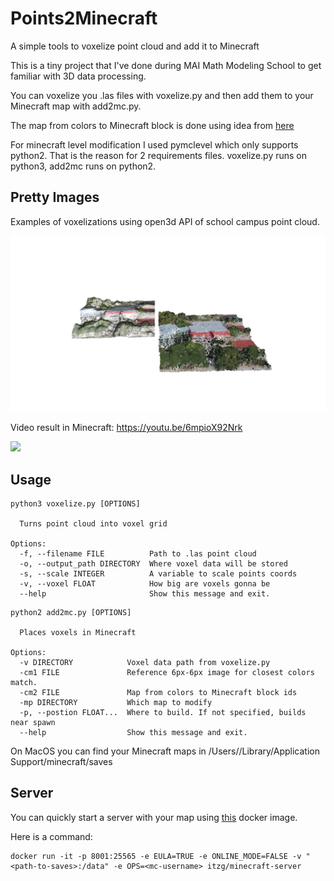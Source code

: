 # Points2Minecraft
A simple tools to voxelize point cloud and add it to Minecraft

This is a tiny project that I've done during MAI Math Modeling School to get familiar with 3D data processing.

You can voxelize you .las files with voxelize.py and then add them to your Minecraft map with add2mc.py.

The map from colors to Minecraft block is done using idea from [here](https://projects.raspberrypi.org/en/projects/minecraft-selfies/5)

For minecraft level modification I used pymclevel which only supports python2. That is the reason for 2 requirements files.
voxelize.py runs on python3, add2mc runs on python2.


## Pretty Images
Examples of voxelizations using open3d API of school campus point cloud.

![](resources/images/screenshot.png)

Video result in Minecraft: https://youtu.be/6mpioX92Nrk

[![](https://img.youtube.com/vi/6mpioX92Nrk/0.jpg)](https://www.youtube.com/watch?v=6mpioX92Nrk)


## Usage
```
python3 voxelize.py [OPTIONS]

  Turns point cloud into voxel grid

Options:
  -f, --filename FILE          Path to .las point cloud
  -o, --output_path DIRECTORY  Where voxel data will be stored
  -s, --scale INTEGER          A variable to scale points coords
  -v, --voxel FLOAT            How big are voxels gonna be
  --help                       Show this message and exit.
```
```
python2 add2mc.py [OPTIONS]

  Places voxels in Minecraft

Options:
  -v DIRECTORY            Voxel data path from voxelize.py
  -cm1 FILE               Reference 6px-6px image for closest colors match.
  -cm2 FILE               Map from colors to Minecraft block ids
  -mp DIRECTORY           Which map to modify
  -p, --postion FLOAT...  Where to build. If not specified, builds near spawn
  --help                  Show this message and exit.

```


On MacOS you can find your Minecraft maps in /Users/<username>/Library/Application Support/minecraft/saves

## Server
You can quickly start a server with your map using [this](https://github.com/itzg/docker-minecraft-server) docker image.

Here is a command:

```
docker run -it -p 8001:25565 -e EULA=TRUE -e ONLINE_MODE=FALSE -v "<path-to-saves>:/data" -e OPS=<mc-username> itzg/minecraft-server
```
